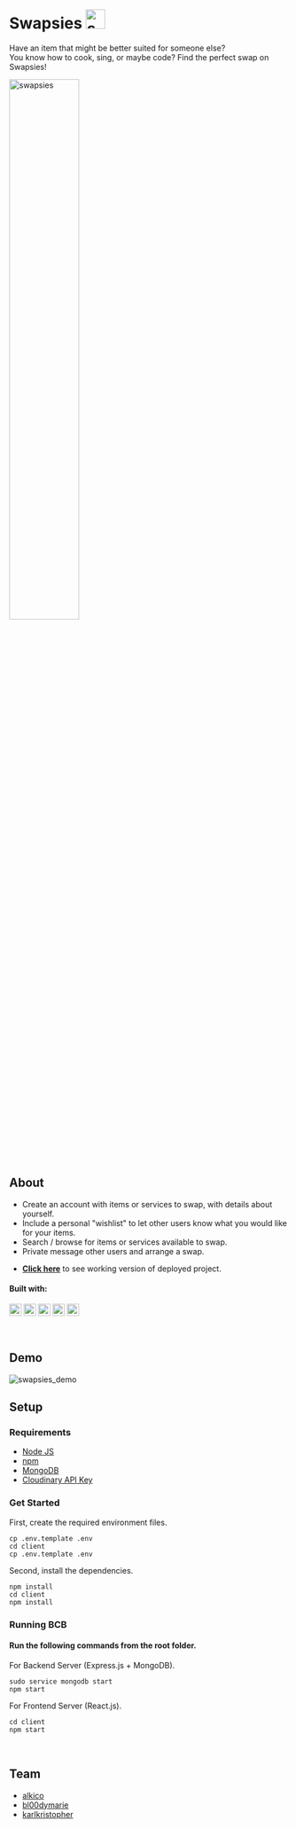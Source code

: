 

# Swapsies <img src="https://res.cloudinary.com/karlkris/image/upload/v1590072369/github/icon_swap_nr3ojh.png" alt="swapsies" height="35"  />

Have an item that might be better suited for someone else? <br />
You know how to cook, sing, or maybe code? Find the perfect swap on Swapsies!

<img src="https://images.unsplash.com/photo-1579208575657-c595a05383b7?ixlib=rb-1.2.1&ixid=eyJhcHBfaWQiOjEyMDd9&auto=format&fit=crop&w=1350&q=80" alt="swapsies" width="50%"  />



## About
- Create an account with items or services to swap, with details about yourself.
- Include a personal "wishlist" to let other users know what you would like for your items.
- Search / browse for items or services available to swap.
- Private message other users and arrange a swap.
* **[Click here](https://swapsies-berlin.herokuapp.com/)** to see working version of deployed project.

#### Built with:
<p>
  <img src="https://img.shields.io/badge/react-61DAFB?style=flat-square&logo=react&logoColor=white&labelColor=2C2C30" alt="react-badge" height="22"  />
  <img src="https://img.shields.io/badge/node.js-339933?style=flat-square&logo=node.js&logoColor=white&labelColor=2C2C30" alt="nodejs-badge" height="22"  />
  <img src="https://img.shields.io/badge/ex-express-000000?style=flat-square&labelColor=2C2C30" alt="express-badge" height="22"  />
  <img src="https://img.shields.io/badge/mongodb-47A248?style=flat-square&logo=mongodb&logoColor=white&labelColor=2C2C30" alt="mongodb-badge" height="22"  />
  <img src="https://img.shields.io/badge/bulma-00D1B2?style=flat-square&logo=bulma&logoColor=white&labelColor=2C2C30" alt="bulma-badge" height="22"  />

</p>

<br />

## Demo
<img src="https://res.cloudinary.com/karlkris/image/upload/v1590504770/github/demo_sum4e3.gif" alt="swapsies_demo"  />


<br />

## Setup

### Requirements

* [Node JS](https://nodejs.org/en/)
* [npm](https://www.npmjs.com/get-npm)
* [MongoDB](https://docs.mongodb.com/manual/installation/)
* [Cloudinary API Key](https://www.cloudinary.com)

### Get Started

First, create the required environment files.

```console
cp .env.template .env
cd client
cp .env.template .env
```

Second, install the dependencies.

```console
npm install
cd client
npm install
```

### Running BCB

#### Run the following commands from the root folder.

For Backend Server (Express.js + MongoDB).

```console
sudo service mongodb start
npm start
```

For Frontend Server (React.js).
```console
cd client
npm start
```

<br />

## Team
- [alkico](https://github.com/alkico)
- [bl00dymarie](https://github.com/bl00dymarie/)
- [karlkristopher](https://github.com/karlkristopher/)




